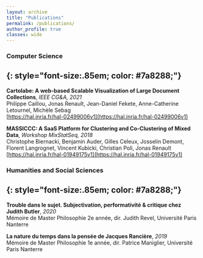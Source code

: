 ```yaml
---
layout: archive
title: "Publications"
permalink: /publications/
author_profile: true
classes: wide
---
```


### Computer Science
{: style="font-size:.85em; color: #7a8288;"}
---

**Cartolabe: A web-based Scalable Visualization of Large Document Collections**, *IEEE CG&A, 2021*  
Philippe Caillou, Jonas Renault, Jean-Daniel Fekete, Anne-Catherine Letournel, Michèle Sebag  
[https://hal.inria.fr/hal-02499006v1](https://hal.inria.fr/hal-02499006v1)

**MASSICCC: A SaaS Platform for Clustering and Co-Clustering of Mixed Data**, *Workshop MixStatSeq, 2018*  
Christophe Biernacki, Benjamin Auder, Gilles Celeux, Josselin Demont, Florent Langrognet, Vincent Kubicki, Christian Poli, Jonas Renault  
[https://hal.inria.fr/hal-01949175v1](https://hal.inria.fr/hal-01949175v1)


### Humanities and Social Sciences
{: style="font-size:.85em; color: #7a8288;"}
---

**Trouble dans le sujet. Subjectivation, performativité & critique chez Judith Butler**, *2020*  
Mémoire de Master Philosophie 2e année, dir. Judith Revel, Université Paris Nanterre

**La nature du temps dans la pensée de Jacques Rancière**, *2019*  
Mémoire de Master Philosophie 1e année, dir. Patrice Maniglier, Université Paris Nanterre

